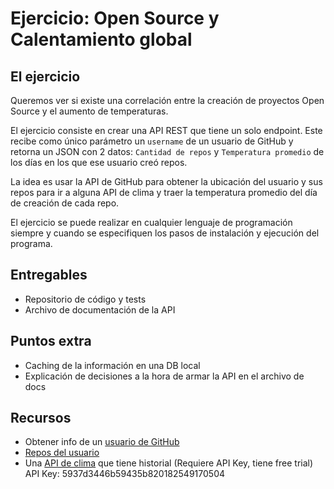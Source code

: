 # Ejercicio: Open Source y Calentamiento global

## El ejercicio

Queremos ver si existe una correlación entre la creación de proyectos Open Source
y el aumento de temperaturas.

El ejercicio consiste en crear una API REST que tiene un solo endpoint. Este recibe
como único parámetro un `username` de un usuario de GitHub y retorna un JSON con
2 datos: `Cantidad de repos` y `Temperatura promedio` de los días en los que ese
usuario creó repos.

La idea es usar la API de GitHub para obtener la ubicación del usuario y sus repos
para ir a alguna API de clima y traer la temperatura promedio del día de creación
de cada repo.

El ejercicio se puede realizar en cualquier lenguaje de programación siempre y
cuando se especifiquen los pasos de instalación y ejecución del programa.

## Entregables

- Repositorio de código y tests
- Archivo de documentación de la API

## Puntos extra

- Caching de la información en una DB local
- Explicación de decisiones a la hora de armar la API en el archivo de docs

## Recursos

- Obtener info de un [usuario de GitHub](https://api.github.com/users/:username)
- [Repos del usuario](https://api.github.com/users/:username/repos)
- Una [API de clima](https://developer.worldweatheronline.com/api/historical-weather-api.aspx) que tiene historial (Requiere API Key, tiene free trial) API Key: 5937d3446b59435b820182549170504
